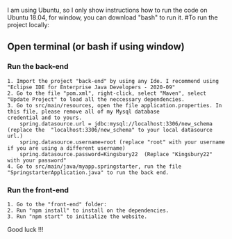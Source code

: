 I am using Ubuntu, so I only show instructions how to run the code on Ubuntu 18.04, for window, you can download "bash" to run it.
#To run the project locally:

## Open terminal (or bash if using window)
### Run the back-end
	1. Import the project "back-end" by using any Ide. I recommend using "Eclipse IDE for Enterprise Java Developers - 2020-09"
	2. Go to the file "pom.xml", right-click, select "Maven", select "Update Project" to load all the neccessary dependencies.
	3. Go to src/main/resources, open the file application.properties. In this file, please remove all of my Mysql database
	credential and to yours.
		spring.datasource.url = jdbc:mysql://localhost:3306/new_schema (replace the  "localhost:3306/new_schema" to your local datasource url.) 
		spring.datasource.username=root (replace "root" with your username if you are using a different username)
		spring.datasource.password=Kingsbury22  (Replace "Kingsbury22" with your password"
	4. Go to src/main/java/myapp.springstarter, run the file "SpringstarterApplication.java" to run the back end.

### Run the front-end
	1. Go to the "front-end" folder: 
	2. Run "npm install" to install on the dependencies.
	3. Run "npm start" to initialize the website.
Good luck !!!
